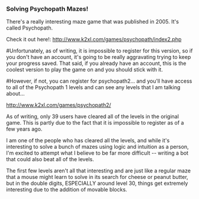 ### Solving Psychopath Mazes!

There's a really interesting maze game that was published in 2005.  It's called Psychopath.

Check it out here!:
http://www.k2xl.com/games/psychopath/index2.php

#Unfortunately, as of writing, it is impossible to register for this version, so if you don't have an account, it's going to be really aggravating trying to keep your progress saved.  That said, if you already have an account, this is the coolest version to play the game on and you should stick with it.

#However, if not, you can register for psychopath2... and you'll have access to all of the Psychopath 1 levels and can see any levels that I am talking about...

http://www.k2xl.com/games/psychopath2/


As of writing, only 39 users have cleared all of the levels in the original game.  This is partly due to the fact that it is impossible to register as of a few years ago.  

I am one of the people who has cleared all the levels, and while it's interesting to solve a bunch of mazes using logic and intuition as a person, I'm excited to attempt what I believe to be far more difficult -- writing a bot that could also beat all of the levels.

The first few levels aren't all that interesting and are just like a regular maze that a mouse might
learn to solve in its search for cheese or peanut butter, but in the double digits, ESPECIALLY around level 30,
things get extremely interesting due to the addition of movable blocks.
